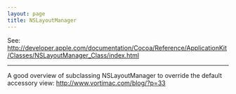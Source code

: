 ```yaml
---
layout: page
title: NSLayoutManager
---
```


See: http://developer.apple.com/documentation/Cocoa/Reference/ApplicationKit/Classes/NSLayoutManager_Class/index.html

----

A good overview of subclassing NSLayoutManager to override the default accessory view: http://www.vortimac.com/blog/?p=33

